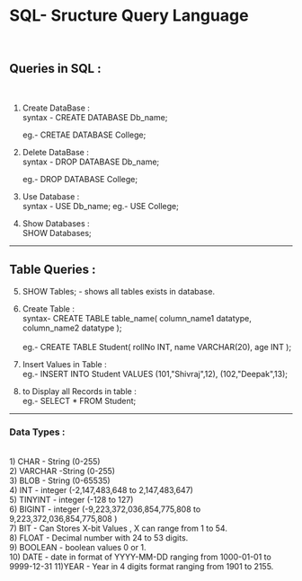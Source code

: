 <h1>SQL- Sructure Query Language</h1> <br>

<h2>Queries in SQL :</h2> <br>

1. Create DataBase : <br>
   syntax - CREATE DATABASE Db_name; <br>

   eg.- CRETAE DATABASE College; <br>

2. Delete DataBase : <br>
   syntax - DROP DATABASE Db_name; <br>

   eg.- DROP DATABASE College; <br>

3. Use Database : <br>
   syntax - USE Db_name;
   eg.- USE College;

4) Show Databases : <br>
   SHOW Databases;

<hr>
 <h2>Table Queries :</h2>

5. SHOW Tables; - shows all tables exists in database. <br>

6) Create Table : <br>
   syntax- CREATE TABLE table_name(
   column_name1 datatype,
   column_name2 datatype
   ); <br><br>
   eg.- CREATE TABLE Student(
   rollNo INT,
   name VARCHAR(20),
   age INT
   );
   <br>

7) Insert Values in Table : <br>
   eg.- INSERT INTO Student
   VALUES
   (101,"Shivraj",12),
   (102,"Deepak",13); <br>

8) to Display all Records in table : <br>
eg.- SELECT \* FROM Student;
<hr>

<h3>Data Types :</h3> <br>
1) CHAR - String (0-255) <br>
2) VARCHAR -String (0-255) <br>
3) BLOB - String (0-65535) <br>
4) INT - integer (-2,147,483,648 to 2,147,483,647) <br>
5) TINYINT - integer (-128 to 127)<br>
6) BIGINT - integer (-9,223,372,036,854,775,808 to 9,223,372,036,854,775,808 ) <br>
7) BIT - Can Stores X-bit Values , X can range from 1 to 54. <br>
8) FLOAT - Decimal number with 24 to 53 digits.<br>
9) BOOLEAN - boolean values 0 or 1. <br>
10) DATE - date in format of YYYY-MM-DD ranging from 1000-01-01 to 9999-12-31
11)YEAR - Year in 4 digits format ranging from 1901 to 2155.
